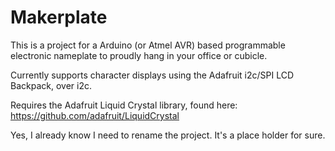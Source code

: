 # Makerplate

This is a project for a Arduino (or Atmel AVR) based programmable electronic nameplate to proudly hang in your office or cubicle.

Currently supports character displays using the Adafruit i2c/SPI LCD Backpack, over i2c.

Requires the Adafruit Liquid Crystal library, found here:
https://github.com/adafruit/LiquidCrystal

Yes, I already know I need to rename the project. It's a place holder for sure.
